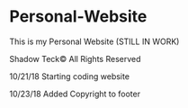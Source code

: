 # Personal-Website
This is my Personal Website (STILL IN WORK)

Shadow Teck© All Rights Reserved

10/21/18
Starting coding website

10/23/18
Added Copyright to footer
